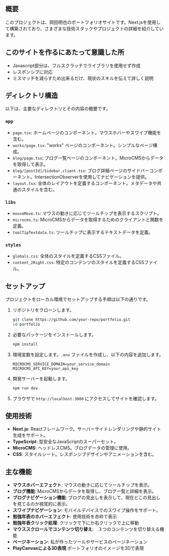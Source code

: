 ## 概要
このプロジェクトは、岡田明也のポートフォリオサイトです。Next.jsを使用して構築されており、さまざまな技術スタックやプロジェクトの詳細を紹介しています。

## このサイトを作るにあたって意識した所
- Javascript部分は、フルスクラッチでライブラリを使用せず作成
- レスポンシブに対応
- ミスマッチを減らすため出来るだけ、現状のスキルを伝えて詳しく説明

## ディレクトリ構造
以下は、主要なディレクトリとその内容の概要です。

### `app`
- `page.tsx`: ホームページのコンポーネント。マウスホバーやスワイプ機能を含む。
- `works/page.tsx`: "works" ページのコンポーネント。シンプルなページ構成。
- `blog/page.tsx`: ブログ一覧ページのコンポーネント。MicroCMSからデータを取得して表示。
- `blog/[postId]/Sidebar.client.tsx`: ブログ詳細ページのサイドバーコンポーネント。IntersectionObserverを使用してナビゲーションを提供。
- `layout.tsx`: 全体のレイアウトを定義するコンポーネント。メタデータや共通のスタイルを含む。

### `libs`
- `mouseMove.ts`: マウスの動きに応じてツールチップを表示するスクリプト。
- `microcms.ts`: MicroCMSからデータを取得するためのクライアントと関数を定義。
- `toolTipTextdata.ts`: ツールチップに表示するテキストデータを定義。

### `styles`
- `globals.css`: 全体のスタイルを定義するCSSファイル。
- `content_2Right.css`: 特定のコンテンツのスタイルを定義するCSSファイル。

## セットアップ
プロジェクトをローカル環境でセットアップする手順は以下の通りです。

1. リポジトリをクローンします。
    ```bash
    git clone https://github.com/your-repo/portfolio.git
    cd portfolio
    ```

2. 必要なパッケージをインストールします。
    ```bash
    npm install
    ```

3. 環境変数を設定します。`.env` ファイルを作成し、以下の内容を追加します。
    ```
    MICROCMS_SERVICE_DOMAIN=your_service_domain
    MICROCMS_API_KEY=your_api_key
    ```

4. 開発サーバーを起動します。
    ```bash
    npm run dev
    ```

5. ブラウザで `http://localhost:3000` にアクセスしてサイトを確認します。

## 使用技術
- **Next.js**: Reactフレームワーク。サーバーサイドレンダリングや静的サイト生成をサポート。
- **TypeScript**: 型安全なJavaScriptのスーパーセット。
- **MicroCMS**: ヘッドレスCMS。ブログデータの管理に使用。
- **CSS**: スタイルシート。レスポンシブデザインやアニメーションを含む。

## 主な機能
- **マウスホバーエフェクト**: マウスの動きに応じてツールチップを表示。
- **ブログ機能**: MicroCMSからデータを取得し、ブログ一覧と詳細を表示。
- **ブログナビゲーション機能**: ブログの見出しを表示して、現在どこの見出しを見てるのか視覚的に表示。
- **スワイプナビゲーション**: モバイルデバイスでのスワイプ操作をサポート。
- **勉強年表のホバーエフェクト**: 使用技術を赤枠で表示
- **勉強年表クリック処理**: クリックで下にか右クリックで上に移動 
- **マウススクロールでコンテンツ切り替え**:　３つのコンテンツを切り替える機能
- **ページネーション**: 私が作ったツールやサービスのページネーション
- **PlayCanvasによる3D表現** ポートフォリオのイメージを3Dで表現

